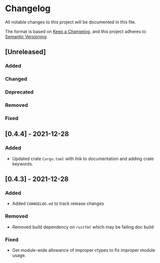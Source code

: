 # Changelog
All notable changes to this project will be documented in this file.

The format is based on [Keep a Changelog](https://keepachangelog.com/en/1.0.0/),
and this project adheres to [Semantic Versioning](https://semver.org/spec/v2.0.0.html).

## [Unreleased]

### Added

### Changed

### Deprecated

### Removed

### Fixed

## [0.4.4] - 2021-12-28

### Added
- Updated crate `Cargo.toml` with link to documentation and adding crate keywords. 

## [0.4.3] - 2021-12-28

### Added
- Added `CHANGELOG.md` to track release changes

### Removed
- Removed build dependency on `rustfmt` which may be failing doc build

### Fixed
- Get module-wide allowance of improper ctypes to fix improper module usage.